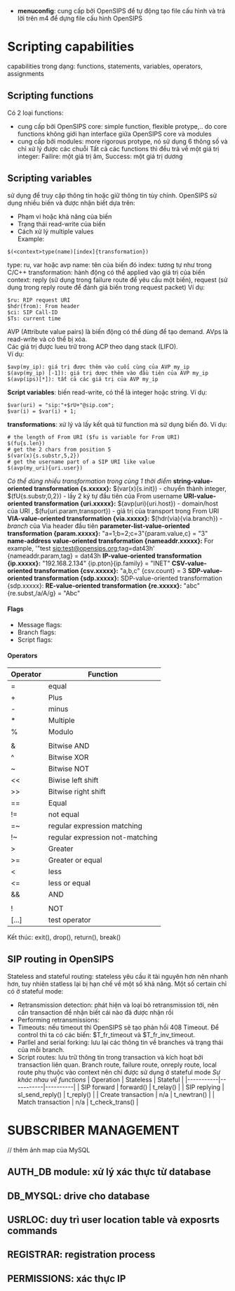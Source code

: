 - **menuconfig**: cung cấp bởi OpenSIPS để tự động tạo file cấu hình và trả lời trên m4 để dựng file cấu hình OpenSIPS 
# Scripting capabilities
capabilities trong dạng: functions, statements, variables, operators, assignments
## Scripting functions  
  Có 2 loại functions: 
  - cung cấp bởi OpenSIPS core: simple function, flexible protype,.. do core functions không giới hạn interface giữa OpenSIPS core và modules
  - cung cấp bởi modules: more rigorous protype, nó sử dụng 6 thông số và chỉ xử lý được các chuỗi
  Tất cả các functions thì đều trả về một giá trị integer: Failire: một giá trị âm, Success: một giá trị dương
## Scripting variables
  sử dụng để truy cập thông tin hoặc giữ thông tin tùy chỉnh. 
  OpenSIPS sử dụng nhiều biến và được nhận biết dựa trên:
  - Phạm vi hoặc khả năng của biến
  - Trạng thái read-write của biến
  - Cách xử lý multiple values  
  Example:
  ```
  $(<context>type(name)[index]{transformation})
  ```
  type: ru, var hoặc avp
  name: tên của biến đó
  index: tương tự như trong C/C++
  transformation: hành động có thể applied vào giá trị của biến
  context: reply (sử dụng trong failure route để yêu cầu một biến), request (sử dụng trong reply route để đánh giá biến trong request packet) 
  Ví dụ: 
  ```
  $ru: RIP request URI
  $hdr(from): From header
  $ci: SIP Call-ID
  $Ts: current time
  ```
  AVP (Attribute value pairs) là biến động có thể dùng để tạo demand. AVps là read-write và có thể bị xóa. \
  Các giá trị được lueu trữ trong ACP theo dạng stack (LIFO). \
  Ví dụ:
  ```
  $avp(my_ip): giá trị được thêm vào cuối cùng của AVP my_ip
  $(avp(my_ip) [-1]): giá trị dược thêm vào đầu tiên của AVP my_ip
  $(avp(ips)[*]): tất cả các giá trị của AVP my_ip
  ```
  **Script variables**: biến read-write, có thể là integer hoặc string. 
  Ví dụ:
  ```
  $var(uri) = "sip:"+$rU+"@sip.com";
  $var(i) = $var(i) + 1;
  ```
  **transformations**: xử lý và lấy kết quả từ function mà sử dụng biến đó. 
  Ví dụ: 
  ```
  # the length of From URI ($fu is variable for From URI)
  $(fu{s.len})
  # get the 2 chars from position 5
  $(var(x){s.substr,5,2})
  # get the username part of a SIP URI like value
  $(avp(my_uri){uri.user})
  ```
  *Có thể dùng nhiều transformation trong cùng 1 thời điểm*
  **string-value-oriented transformation {s.xxxxx}:** $(var(x){s.init}) - chuyển thành integer, $(fU{s.substr,0,2}) - lấy 2 ký tự đầu tiên của From username
  **URI-value-oriented transformation {uri.xxxxx}:** $(avp(uri){uri.host}) - domain/host của URI , $(fu{uri.param,transport}) - giá trị của transport trong From URI
  **VIA-value-oriented transformation {via.xxxxx}:** $(hdr(via){via.branch}) - *branch* của Via header đầu tiên
  **parameter-list-value-oriented transformation {param.xxxxx}:** "a=1;b=2;c=3"{param.value,c} = "3"
  **name-address value-oriented transformation {nameaddr.xxxxx}:** For example, '"test <sip:test@opensips.org>;tag=dat43h' \
{nameaddr.param,tag} = dat43h
  **IP-value-oriented transformation {ip.xxxxx}:** "192.168.2.134" {ip.pton}{ip.family} = "INET"
  **CSV-value-oriented transformation {csv.xxxxx}:** "a,b,c" {csv.count} = 3
  **SDP-value-oriented transformation {sdp.xxxxx}:** SDP-value-oriented transformation {sdp.xxxxx}:
  **RE-value-oriented transformation {re.xxxxx}:** "abc"{re.subst,/a/A/g} = "Abc"
  #### Flags
  - Message flags: 
  - Branch flags: 
  - Script flags: 
  #### Operators
  
  | Operator | Function |
  | ---------|----------|
  | = | equal |
  | + | Plus |
  | - | minus |
  | * | Multiple |
  | % | Modulo |
  | | | Bitwise OR |
  | & | Bitwise AND |
  | ^ | Bitwise XOR |
  | ~ | Bitwise NOT |
  | << | Biwise left shift |
  | >> | Bitwise right shift |
  | == | Equal |
  | != | not equal |
  | =~ | regular expression matching |
  | !~ | regular expression not-matching |
  | > | Greater| 
  | >= | Greater or equal | 
  | < | less |
  | <= | less or equal |
  | && | AND |
  | || | OR |
  | ! | NOT
  | [...] | test operator |
  
  Kết thúc: 
  exit(), drop(), return(), break()
## SIP routing in OpenSIPS
Stateless and stateful routing: stateless yêu cầu ít tài nguyên hơn nên nhanh hơn, tuy nhiên statless lại bị hạn chế về một số khả năng. 
Một số certain chỉ có ở stateful mode:
- Retransmission detection: phát hiện và loại bỏ retransmission tới, nên cần transaction để nhận biết cái nào đã được nhận rồi
- Performing retransmissions: 
- Timeouts: nếu timeout thì OpenSIPS sẽ tạo phản hồi 408 Timeout. Để control thì ta có các biến: $T_fr_timeout và $T_fr_inv_timeout. 
- Parllel and serial forking: lưu lại các thông tin về branches và trạng thái của mỗi branch. 
- Script routes: lưu trữ thông tin trong transaction và kích hoạt bởi transaction liên quan. Branch route, failure route, onreply route, local route phụ thuộc vào context nên chỉ được sử dụng ở stateful mode
*Sự khác nhau về functions*
| Operation | Stateless | Stateful |
|-----------|-----------|----------|
| SIP forward | forward() | t_relay() |
| SIP replying | sl_send_reply() | t_reply() |
| Create transaction | n/a | t_newtran() |
| Match transaction | n/a | t_check_trans() | 

# SUBSCRIBER MANAGEMENT
// thêm ảnh map của MySQL 
## AUTH_DB module: xử lý xác thực từ database
## DB_MYSQL: drive cho database
## USRLOC: duy trì user location table và exposrts commands
## REGISTRAR: registration process
## PERMISSIONS: xác thực IP 
  
  
  
  
  
  
  
  
  
  
  
  
  


